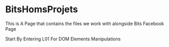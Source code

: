 # BitsHomsProjets
This is A Page that contains the files we work with alongside Bits Facebook Page

Start By Entering L01 For DOM Elements Manipulations 
